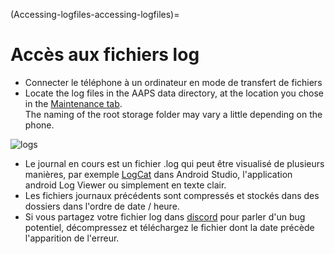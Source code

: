 (Accessing-logfiles-accessing-logfiles)=

# Accès aux fichiers log

* Connecter le téléphone à un ordinateur en mode de transfert de fichiers
* Locate the log files in the AAPS data directory, at the location you chose in the [Maintenance tab](#preferences-maintenance-logdirectory).  
    The naming of the root storage folder may vary a little depending on the phone.

![logs](../images/aapslog.png)

* Le journal en cours est un fichier .log qui peut être visualisé de plusieurs manières, par exemple [LogCat](https://developer.android.com/studio/debug/am-logcat.html) dans Android Studio, l'application android Log Viewer ou simplement en texte clair. 
* Les fichiers journaux précédents sont compressés et stockés dans des dossiers dans l'ordre de date / heure. 
* Si vous partagez votre fichier log dans [discord](https://discord.gg/4fQUWHZ4Mw) pour parler d'un bug potentiel, décompressez et téléchargez le fichier dont la date précède l'apparition de l'erreur.